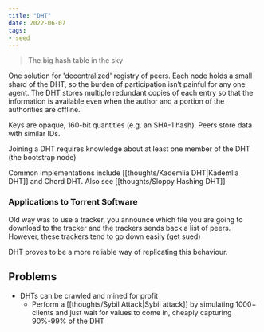 ```yaml
---
title: "DHT"
date: 2022-06-07
tags:
- seed
---
```


> The big hash table in the sky

One solution for 'decentralized' registry of peers. Each node holds a small shard of the DHT, so the burden of participation isn’t painful for any one agent. The DHT stores multiple redundant copies of each entry so that the information is available even when the author and a portion of the authorities are offline.

Keys are opaque, 160-bit quantities (e.g. an SHA-1 hash). Peers store data with similar IDs.

Joining a DHT requires knowledge about at least one member of the DHT (the bootstrap node)

Common implementations include [[thoughts/Kademlia DHT|Kademlia DHT]] and Chord DHT. Also see [[thoughts/Sloppy Hashing DHT]]

### Applications to Torrent Software
Old way was to use a tracker, you announce which file you are going to download to the tracker and the trackers sends back a list of peers. However, these trackers tend to go down easily (get sued)

DHT proves to be a more reliable way of replicating this behaviour.

## Problems
- DHTs can be crawled and mined for profit
	- Perform a [[thoughts/Sybil Attack|Sybil attack]] by simulating 1000+ clients and just wait for values to come in, cheaply capturing 90%-99% of the DHT